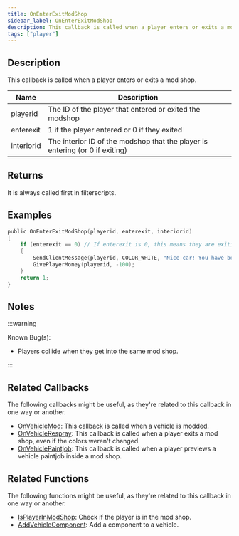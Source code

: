```yaml
---
title: OnEnterExitModShop
sidebar_label: OnEnterExitModShop
description: This callback is called when a player enters or exits a mod shop.
tags: ["player"]
---
```


## Description

This callback is called when a player enters or exits a mod shop.

| Name       | Description                                                                  |
| ---------- | ---------------------------------------------------------------------------- |
| playerid   | The ID of the player that entered or exited the modshop                      |
| enterexit  | 1 if the player entered or 0 if they exited                                  |
| interiorid | The interior ID of the modshop that the player is entering (or 0 if exiting) |

## Returns

It is always called first in filterscripts.

## Examples

```c
public OnEnterExitModShop(playerid, enterexit, interiorid)
{
    if (enterexit == 0) // If enterexit is 0, this means they are exiting
    {
        SendClientMessage(playerid, COLOR_WHITE, "Nice car! You have been taxed $100.");
        GivePlayerMoney(playerid, -100);
    }
    return 1;
}
```

## Notes

:::warning

Known Bug(s):

- Players collide when they get into the same mod shop.

:::

## Related Callbacks

The following callbacks might be useful, as they're related to this callback in one way or another. 

- [OnVehicleMod](OnVehicleMod): This callback is called when a vehicle is modded.
- [OnVehicleRespray](OnVehicleRespray): This callback is called when a player exits a mod shop, even if the colors weren't changed.
- [OnVehiclePaintjob](OnVehiclePaintjob): This callback is called when a player previews a vehicle paintjob inside a mod shop.

## Related Functions

The following functions might be useful, as they're related to this callback in one way or another. 

- [IsPlayerInModShop](../functions/IsPlayerInModShop): Check if the player is in the mod shop.
- [AddVehicleComponent](../functions/AddVehicleComponent): Add a component to a vehicle.
